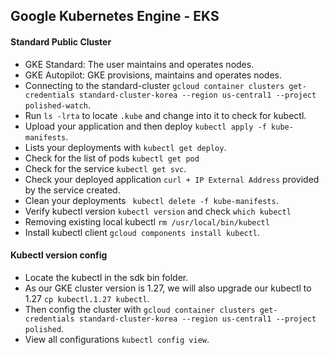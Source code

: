 ## Google Kubernetes Engine - EKS


#### Standard Public Cluster
 - GKE Standard: The user maintains and operates nodes.
 - GKE Autopilot: GKE provisions, maintains and operates nodes.
 - Connecting to the standard-cluster `gcloud container clusters get-credentials standard-cluster-korea --region us-central1 --project polished-watch`.
 - Run `ls -lrta` to locate `.kube` and change into it to check for kubectl.
- Upload your application and then deploy `kubectl apply -f kube-manifests`.
- Lists your deployments with `kubectl get deploy`.
- Check for the list of pods `kubectl get pod`
- Check for the service `kubectl get svc`.
- Check your deployed application `curl + IP External Address` provided by the service created.
- Clean your deployments ` kubectl delete -f kube-manifests`.
- Verify kubectl version `kubectl version` and check `which kubectl` 
- Removing existing local kubectl `rm /usr/local/bin/kubectl`
- Install kubectl client `gcloud components install kubectl`.
#### Kubectl version config
- Locate the kubectl in the sdk bin folder.
- As our GKE cluster version is 1.27, we will also upgrade our kubectl to 1.27 `cp kubectl.1.27 kubectl`.
- Then config the cluster with `gcloud container clusters get-credentials standard-cluster-korea --region us-central1 --project polished`.
- View all configurations `kubectl config view`.